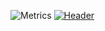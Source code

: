 ![Metrics](https://metrics.lecoq.io/Dacops)
[![Header](https://www.codewars.com/users/Dacops/badges/large "Header")](https://www.codewars.com/)


